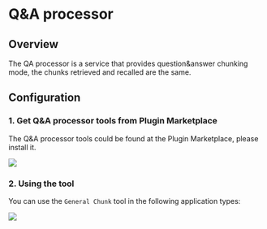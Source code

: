 # Q&A processor

## Overview

The QA processor is a service that provides question&answer chunking mode, the chunks retrieved and recalled are the same.
## Configuration

### 1. Get Q&A processor tools from Plugin Marketplace

The Q&A processor tools could be found at the Plugin Marketplace, please install it.

![](./_assets/qa_chunk_1.png)

### 2. Using the tool

You can use the `General Chunk` tool in the following application types:

![](./_assets/qa_chunk_2.png)
